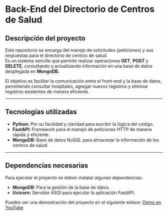 # Back-End del Directorio de Centros de Salud

## Descripción del proyecto
Este repositorio se encarga del manejo de solicitudes (peticiones) y sus respuestas para el directorio de centros de salud.  
Es un sistema sencillo que permite realizar operaciones **GET**, **POST** y **DELETE**, consultando y actualizando información en una base de datos desplegada en **MongoDB**.  

El objetivo es facilitar la comunicación entre el front-end y la base de datos, permitiendo consultar hospitales, agregar nuevos registros y eliminar registros existentes de manera eficiente.

---

## Tecnologías utilizadas
- **Python:** Por su facilidad y claridad para escribir la lógica del código.  
- **FastAPI:** Framework para el manejo de peticiones HTTP de manera rápida y eficiente.  
- **MongoDB:** Base de datos NoSQL para almacenar la información de los centros de salud.

---

## Dependencias necesarias
Para ejecutar el proyecto se deben instalar algunas dependencias:  
- **MongoDB:** Para la gestión de la base de datos.  
- **Uvicorn:** Servidor ASGI para ejecutar la aplicación FastAPI.  

Puedes ver una demostración del proyecto en el siguiente enlace: [Demo en YouTube](https://youtu.be/IvnRW6Jjd1c)